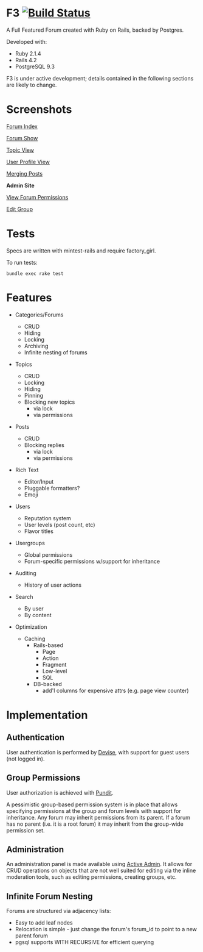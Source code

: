 F3 [![Build Status](https://travis-ci.org/chenwardT/f3.svg?branch=master)](https://travis-ci.org/chenwardT/f3)
===

A Full Featured Forum created with Ruby on Rails, backed by Postgres.

Developed with:

* Ruby 2.1.4
* Rails 4.2
* PostgreSQL 9.3

F3 is under active development; details contained in the following sections are likely to change.

Screenshots
===========

[Forum Index](http://i.imgur.com/beCt7Su.png)

[Forum Show](http://i.imgur.com/Jd4OVUz.png)

[Topic View](http://i.imgur.com/ByvcnNc.png)

[User Profile View](http://i.imgur.com/WBs2RZ0.png)

[Merging Posts](http://i.imgur.com/xBZmVxV.png)

**Admin Site**

[View Forum Permissions](http://i.imgur.com/EyDrYKu.png)

[Edit Group](http://i.imgur.com/kHLFsto.png)

Tests
=====

Specs are written with mintest-rails and require factory_girl.

To run tests:

`bundle exec rake test`

Features
========

* Categories/Forums
    - CRUD
    - Hiding
    - Locking
    - Archiving
    - Infinite nesting of forums

* Topics
    - CRUD
    - Locking
    - Hiding
    - Pinning
    - Blocking new topics
        - via lock
        - via permissions

* Posts
    - CRUD
    - Blocking replies
        - via lock
        - via permissions

* Rich Text
    - Editor/Input
    - Pluggable formatters?
    - Emoji

* Users
    - Reputation system
    - User levels (post count, etc)
    - Flavor titles
    
* Usergroups
    - Global permissions
    - Forum-specific permissions w/support for inheritance

* Auditing
    - History of user actions

* Search
    - By user
    - By content

* Optimization
    - Caching
        - Rails-based
            - Page
            - Action
            - Fragment
            - Low-level
            - SQL
        - DB-backed
            - add'l columns for expensive attrs (e.g. page view counter)

Implementation
==============

Authentication
--------------

User authentication is performed by [Devise](https://github.com/plataformatec/devise), with support for guest users (not logged in).

Group Permissions
-----------------

User authorization is achieved with [Pundit](https://github.com/elabs/pundit).

A pessimistic group-based permission system is in place that allows specifying permissions at the group and forum levels with support for inheritance.
Any forum may inherit permissions from its parent. If a forum has no parent (i.e. it is a root forum) it may inherit from the group-wide permission set.

Administration
--------------

An administration panel is made available using [Active Admin](https://github.com/activeadmin/activeadmin).
It allows for CRUD operations on objects that are not well suited for editing via the inline moderation tools, such as editing permissions, creating groups, etc.

Infinite Forum Nesting
----------------------

Forums are structured via adjacency lists:

* Easy to add leaf nodes
* Relocation is simple - just change the forum's forum_id to point to a new parent forum
* pgsql supports WITH RECURSIVE for efficient querying
